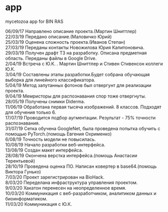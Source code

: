 # app
mycetozoa app for BIN RAS
  
06/09/17 Направлено описание проекта.(Мартин Шниттлер)    
22/03/19 Передано описание.(Маловичко Юрий)    
25/03/19 Оценена сложность проекта.(Иванов Степан)    
27/03/19 Переданы контакты Новожилова Юрия Капитоновича.  
29/03/19 Получен драфт ТЗ на разработку. Описана предметная область. Переданы файлы в Google Drive.  
2/04/19 Встреча с Ю.К. . Мартин Шниттлер и Стивен Стивенсон коллеги Ю.К.  
3/04/19 Составлены этапы разработки.Будет собрана обучающая выборка для линейного классификатора.  
5/04/19 Метод запутанных фотонов был отвергунт для реализации проекта.  
9/04/19 Мемристоры для распознавания спор тоже отвергнуты.  
28/05/19 Получены снимки Diderma.   
11/06/19 Обработана первая тысяча изображений. 8 классов. Подходят для обучения только 6.  
17/07/19 Проводится подбор аугментации. Результат - 75% точности распознавания.  
31/07/19 Сетка обучена GoogleNet, была проведена попытка обучить с помощью PyTorch.(помощь Евгения Охрименко)   
6/08/19 Точность модели не повысилась.  
10/08/19 Начало разработки веб-интерфейса.   
13/08/19 Создан макет интерфейса.  
28/08/19 Окончена верстка интерфейса.(помощь Анастасии Терентьевой)    
28/10/19 Проведена оценка ПО. Написан ковертер в base64.(помощь Виктора Гунько)  
7/03/20 Проект зарегистрирован на BioHack.  
8/03/20 Переделана инфраструктура управления проектом.  
9/03/20 Хакатон перенесен на неопределенное время.  
10/03/20 Коммуникация с веб-разработчиком, аналитиком данных и биоинформатиком.  
11/03/20 Коммуникация с Ю.К.   
